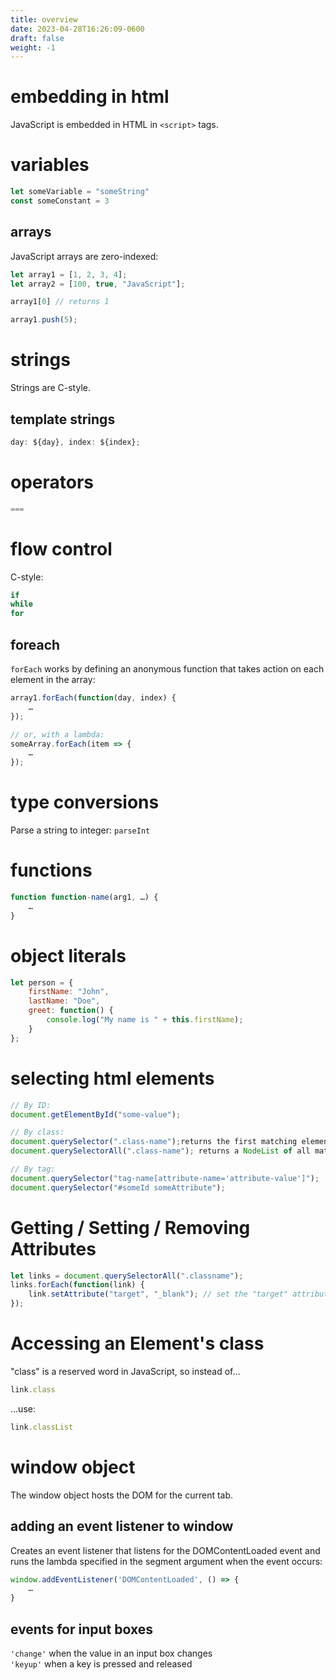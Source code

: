 ```yaml
---
title: overview
date: 2023-04-28T16:26:09-0600
draft: false
weight: -1
---
```


# embedding in html
JavaScript is embedded in HTML in `<script>` tags.

# variables
```js
let someVariable = "someString"
const someConstant = 3
```

## arrays
JavaScript arrays are zero-indexed:
```js
let array1 = [1, 2, 3, 4];
let array2 = [100, true, "JavaScript"];

array1[0] // returns 1

array1.push(5);
```

# strings
Strings are C-style.

## template strings
```js
day: ${day}, index: ${index};
```
# operators
```js
===
```

# flow control
C-style:
```js
if
while
for
```

## foreach
`forEach` works by defining an anonymous function that takes action on each element in the array:
```js
array1.forEach(function(day, index) {
    …
});

// or, with a lambda:
someArray.forEach(item => {
    …
});
```

# type conversions
Parse a string to integer: `parseInt`

# functions
```js
function function-name(arg1, …) {
    …
}
```

# object literals
```js
let person = {
    firstName: "John",
    lastName: "Doe",
    greet: function() {
        console.log("My name is " + this.firstName);
    }
};
```
# selecting html elements
```js
// By ID:
document.getElementById("some-value");

// By class:
document.querySelector(".class-name");returns the first matching element
document.querySelectorAll(".class-name"); returns a NodeList of all matching elements

// By tag:
document.querySelector("tag-name[attribute-name='attribute-value']");
document.querySelector("#someId someAttribute");
```

# Getting / Setting / Removing Attributes
```js
let links = document.querySelectorAll(".classname");
links.forEach(function(link) {
    link.setAttribute("target", "_blank"); // set the "target" attribute to "_blank"
});
```

# Accessing an Element's class
"class" is a reserved word in JavaScript, so instead of…
```js
link.class
```

…use:
```js
link.classList
```

# window object
The window object hosts the DOM for the current tab.

## adding an event listener to window
Creates an event listener that listens for the DOMContentLoaded event and runs the lambda specified
in the segment argument when the event occurs:
```js
window.addEventListener('DOMContentLoaded', () => {
    …
}
```

## events for input boxes
`'change'` when the value in an input box changes  
`'keyup'` when a key is pressed and released  
